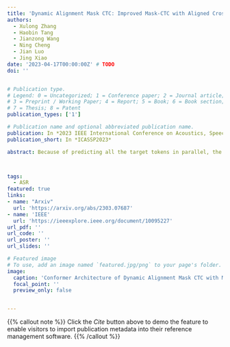 ```yaml
---
title: 'Dynamic Alignment Mask CTC: Improved Mask-CTC with Aligned Cross Entropy'
authors:
  - Xulong Zhang
  - Haobin Tang
  - Jianzong Wang
  - Ning Cheng
  - Jian Luo
  - Jing Xiao 
date: '2023-04-17T00:00:00Z' # TODO
doi: ''


# Publication type.
# Legend: 0 = Uncategorized; 1 = Conference paper; 2 = Journal article;
# 3 = Preprint / Working Paper; 4 = Report; 5 = Book; 6 = Book section;
# 7 = Thesis; 8 = Patent
publication_types: ['1']

# Publication name and optional abbreviated publication name.
publication: In *2023 IEEE International Conference on Acoustics, Speech and Signal Processing*
publication_short: In *ICASSP2023*

abstract: Because of predicting all the target tokens in parallel, the non-autoregressive models greatly improve the decoding efficiency of speech recognition compared with traditional autoregressive models. In this work, we present dynamic alignment Mask CTC, introducing two methods{:} (1) Aligned Cross Entropy (AXE), finding the monotonic alignment that minimizes the cross-entropy loss through dynamic programming, (2) Dynamic Rectification, creating new training samples by replacing some masks with model predicted tokens. The AXE ignores the absolute position alignment between prediction and ground truth sentence and focuses on tokens matching in relative order. The dynamic rectification method makes the model capable of simulating the non-mask but possible wrong tokens, even if they have high confidence. Our experiments on WSJ dataset demonstrated that not only AXE loss but also the rectification method could improve the WER performance of Mask CTC.



tags:
  - ASR
featured: true
links:
- name: "Arxiv"
  url: 'https://arxiv.org/abs/2303.07687'
- name: 'IEEE'
  url: 'https://ieeexplore.ieee.org/document/10095227'
url_pdf: ''
url_code: ''
url_poster: ''
url_slides: ''

# Featured image
# To use, add an image named `featured.jpg/png` to your page's folder.
image:
  caption: 'Conformer Architecture of Dynamic Alignment Mask CTC with Mask and Dynamic Rectification Methods'
  focal_point: ''
  preview_only: false


---
```


{{% callout note %}}
Click the _Cite_ button above to demo the feature to enable visitors to import publication metadata into their reference management software.
{{% /callout %}}


